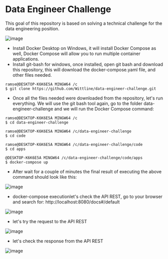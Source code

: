 # Data Engineer Challenge

This goal of this repository is based on solving a technical challenge for the data engineering position.

![image](https://user-images.githubusercontent.com/8701464/172062180-c90e7f11-ae64-4fd2-9772-8cfd2fb6abf6.png)


- Install Docker Desktop on Windows, it will install Docker Compose as well, Docker Compose will allow you to run multiple container applications.
- Install git-bash for windows, once installed, open git bash and download this repository, this will download the docker-compose.yaml file, and other files needed.


```linux 
ramse@DESKTOP-K6K6E5A MINGW64 /c
$ git clone https://github.com/Wittline/data-engineer-challenge.git
```

- Once all the files needed were downloaded from the repository, let's run everything. We will use the git bash tool again, go to the folder data-engineer-challenge and we will run the Docker Compose command:

```linux 
ramse@DESKTOP-K6K6E5A MINGW64 /c
$ cd data-engineer-challenge
```

```linux 
ramse@DESKTOP-K6K6E5A MINGW64 /c/data-engineer-challenge
$ cd code
```
```linux 
ramse@DESKTOP-K6K6E5A MINGW64 /c/data-engineer-challenge/code
$ cd apps
```

```linux 
@DESKTOP-K6K6E5A MINGW64 /c/data-engineer-challenge/code/apps
$ docker-compose up
```

- After wait for a couple of minutes the final result of executing the above command should look like this:

![image](https://user-images.githubusercontent.com/8701464/172062212-05193fba-d980-4917-9fe1-f1134d72afb8.png)


- docker-compose executionlet's check the API REST, go to your browser and search for: http://localhost:8080/docs#/default

![image](https://user-images.githubusercontent.com/8701464/172062217-9fbd6026-6a49-42fc-bbbb-9efb58743cc9.png)


- let's try the request to the API REST

![image](https://user-images.githubusercontent.com/8701464/172062224-b9ec90bd-8454-4e5a-a4f5-2adc932a41a2.png)


- let's check the response from the API REST

![image](https://user-images.githubusercontent.com/8701464/172062241-8fc66570-9ca8-4ff9-b56e-239fb6eee118.png)


